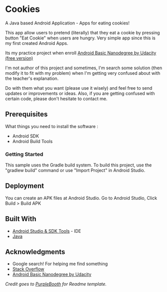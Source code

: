 # Cookies
A Java based Android Application - Apps for eating cookies!

This app allow users to pretend (literally) that they eat a cookie by pressing button "Eat Cookie" when users are hungry.
Very simple app since this is my first created Android Apps.

Its my practice project when enroll [Android Basic Nanodegree by Udacity (free version)](https://www.udacity.com/course/android-basics-nanodegree-by-google--nd803)


I'm not author of this project and sometimes, I'm search some solution (then modify it to fit with my problem) when I'm getting very confused about with the teacher's explanation.

Do with them what you want (please use it wisely) and feel free to send updates or improvements or ideas.
Also, if you are getting confused with certain code, please don't hesitate to contact me.

## Prerequisites

What things you need to install the software :

* Android SDK
* Android Build Tools

### Getting Started

This sample uses the Gradle build system. To build this project, use the "gradlew build" command or use "Import Project" in Android Studio.

## Deployment

You can create an APK files at Android Studio. Go to Android Studio, Click Build > Build APK

## Built With

* [Android Studio & SDK Tools](https://developer.android.com/studio/index.html) - IDE
* [Java](https://www.java.com/)

## Acknowledgments

* Google search! For helping me find something
* [Stack Overflow](https://stackoverflow.com/)
* [Android Basic Nanodegree by Udacity](https://www.udacity.com/course/android-basics-nanodegree-by-google--nd803)


*Credit goes to [PurpleBooth](https://gist.github.com/PurpleBooth/109311bb0361f32d87a2) for Readme template.*

